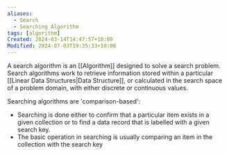 ```yaml
---
aliases:
  - Search
  - Searching Algorithm
tags: [algorithm]
Created: 2024-03-14T14:47:57+10:00
Modified: 2024-07-03T19:35:33+10:00
---
```

A search algorithm is an [[Algorithm]] designed to solve a search problem. Search algorithms work to retrieve information stored within a particular [[Linear Data Structures|Data Structure]], or calculated in the search space of a problem domain, with either discrete or continuous values.

Searching algorithms are 'comparison-based':
- Searching is done either to confirm that a particular item exists in a given collection or to find a data record that is labelled with a given search key.
- The basic operation in searching is usually comparing an item in the collection with the search key